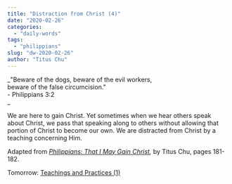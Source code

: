 ```yaml
---
title: "Distraction from Christ (4)"
date: "2020-02-26"
categories: 
  - "daily-words"
tags: 
  - "philippians"
slug: "dw-2020-02-26"
author: "Titus Chu"
---
```


_"Beware of the dogs, beware of the evil workers,  
beware of the false circumcision."  
\- Philippians 3:2  
_

We are here to gain Christ. Yet sometimes when we hear others speak about Christ, we pass that speaking along to others without allowing that portion of Christ to become our own. We are distracted from Christ by a teaching concerning Him.

Adapted from _[Philippians: That I May Gain Christ](/book-philippians "Go to the listing for this book."),_ by Titus Chu, pages 181-182.

Tomorrow: [Teachings and Practices (1)](/dw-2020-02-27)
